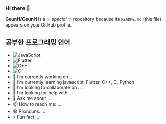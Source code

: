 ### Hi there 👋

**GeunH/GeunH** is a ✨ _special_ ✨ repository because its `README.md` (this file) appears on your GitHub profile.
## 공부한 프로그래밍 언어

- ![JavaScript](https://img.shields.io/badge/-JavaScript-yellow)
- ![Flutter](https://img.shields.io/badge/-Flutter-blue)
- ![C++](https://img.shields.io/badge/-C%2B%2B-orange)
- ![C](https://img.shields.io/badge/-C-blue)
- 🔭 I’m currently working on ...
- 🌱 I’m currently learning javascript, Flutter, C++, C, Python
- 👯 I’m looking to collaborate on ...
- 🤔 I’m looking for help with ...
- 💬 Ask me about ...
- 📫 How to reach me: ...
- 😄 Pronouns: ...
- ⚡ Fun fact: ...

